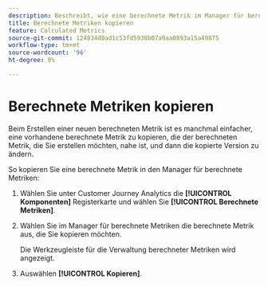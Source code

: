```yaml
---
description: Beschreibt, wie eine berechnete Metrik im Manager für berechnete Metriken kopiert wird
title: Berechnete Metriken kopieren
feature: Calculated Metrics
source-git-commit: 124834d0ad1c53fd5930b07a9aa0893a15a49875
workflow-type: tm+mt
source-wordcount: '96'
ht-degree: 0%

---
```


# Berechnete Metriken kopieren

Beim Erstellen einer neuen berechneten Metrik ist es manchmal einfacher, eine vorhandene berechnete Metrik zu kopieren, die der berechneten Metrik, die Sie erstellen möchten, nahe ist, und dann die kopierte Version zu ändern.

So kopieren Sie eine berechnete Metrik in den Manager für berechnete Metriken:

1. Wählen Sie unter Customer Journey Analytics die **[!UICONTROL Komponenten]** Registerkarte und wählen Sie **[!UICONTROL Berechnete Metriken]**.

1. Wählen Sie im Manager für berechnete Metriken die berechnete Metrik aus, die Sie kopieren möchten.

   Die Werkzeugleiste für die Verwaltung berechneter Metriken wird angezeigt.

1. Auswählen **[!UICONTROL Kopieren]**.